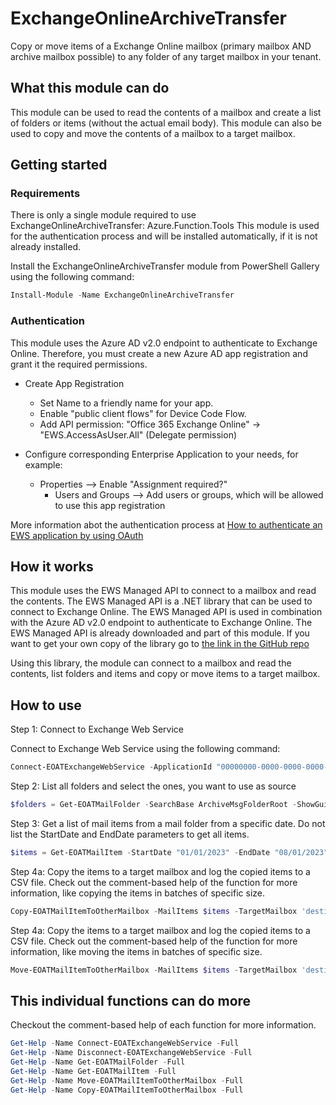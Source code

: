﻿# ExchangeOnlineArchiveTransfer

Copy or move items of a Exchange Online mailbox (primary mailbox AND archive mailbox possible) to any folder of any target mailbox in your tenant.

## What this module can do

This module can be used to read the contents of a mailbox and create a list of folders or items (without the actual email body).
This module can also be used to copy and move the contents of a mailbox to a target mailbox.

## Getting started

### Requirements

There is only a single module required to use ExchangeOnlineArchiveTransfer: Azure.Function.Tools
This module is used for the authentication process and will be installed automatically, if it is not already installed.

Install the ExchangeOnlineArchiveTransfer module from PowerShell Gallery using the following command:

```powershell
Install-Module -Name ExchangeOnlineArchiveTransfer
```

### Authentication

This module uses the Azure AD v2.0 endpoint to authenticate to Exchange Online.
Therefore, you must create a new Azure AD app registration and grant it the required permissions.

- Create App Registration
  - Set Name to a friendly name for your app.
  - Enable "public client flows" for Device Code Flow.
  - Add API permission: "Office 365 Exchange Online" -> "EWS.AccessAsUser.All" (Delegate permission)

- Configure corresponding Enterprise Application to your needs, for example:
  - Properties --> Enable "Assignment required?"
    - Users and Groups --> Add users or groups, which will be allowed to use this app registration

More information abot the authentication process at [How to authenticate an EWS application by using OAuth](https://learn.microsoft.com/en-us/exchange/client-developer/exchange-web-services/how-to-authenticate-an-ews-application-by-using-oauth)

## How it works

This module uses the EWS Managed API to connect to a mailbox and read the contents.
The EWS Managed API is a .NET library that can be used to connect to Exchange Online.
The EWS Managed API is used in combination with the Azure AD v2.0 endpoint to authenticate to Exchange Online.
The EWS Managed API is already downloaded and part of this module. If you want to get your own copy of the library go to [the link in the GitHub repo](https://github.com/OfficeDev/ews-managed-api/tree/master)

Using this library, the module can connect to a mailbox and read the contents, list folders and items and copy or move items to a target mailbox.

## How to use

Step 1: Connect to Exchange Web Service

Connect to Exchange Web Service using the following command:

```powershell
Connect-EOATExchangeWebService -ApplicationId "00000000-0000-0000-0000-000000000000" -TenantId "00000000-0000-0000-0000-000000000000" -MailboxName "source@domain.com"
```

Step 2: List all folders and select the ones, you want to use as source

```powershell
$folders = Get-EOATMailFolder -SearchBase ArchiveMsgFolderRoot -ShowGui
```

Step 3: Get a list of mail items from a mail folder from a specific date. Do not list the StartDate and EndDate parameters to get all items.

```powershell
$items = Get-EOATMailItem -StartDate "01/01/2023" -EndDate "08/01/2023" -MailFolders $folders
```

Step 4a: Copy the items to a target mailbox and log the copied items to a CSV file. Check out the comment-based help of the function for more information, like copying the items in batches of specific size.

```powershell
Copy-EOATMailItemToOtherMailbox -MailItems $items -TargetMailbox 'destination@domain.com' -TargetFolder Inbox -LogEnabled
```

Step 4a: Copy the items to a target mailbox and log the copied items to a CSV file. Check out the comment-based help of the function for more information, like moving the items in batches of specific size.

```powershell
Move-EOATMailItemToOtherMailbox -MailItems $items -TargetMailbox 'destination@domain.com' -TargetFolder Inbox -LogEnabled
```

## This individual functions can do more

Checkout the comment-based help of each function for more information.

```powershell
Get-Help -Name Connect-EOATExchangeWebService -Full
Get-Help -Name Disconnect-EOATExchangeWebService -Full
Get-Help -Name Get-EOATMailFolder -Full
Get-Help -Name Get-EOATMailItem -Full
Get-Help -Name Move-EOATMailItemToOtherMailbox -Full
Get-Help -Name Copy-EOATMailItemToOtherMailbox -Full
```

